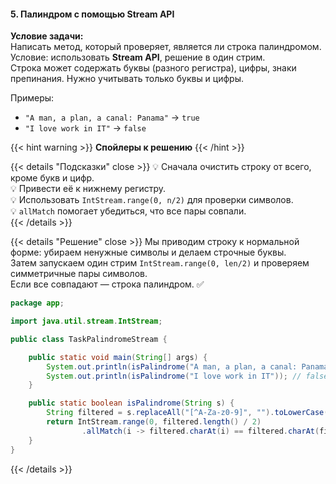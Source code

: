 #### 5. Палиндром с помощью Stream API


**Условие задачи:**  
Написать метод, который проверяет, является ли строка палиндромом.  
Условие: использовать **Stream API**, решение в один стрим.  
Строка может содержать буквы (разного регистра), цифры, знаки препинания. Нужно учитывать только буквы и цифры.  


Примеры:
- `"A man, a plan, a canal: Panama"` → `true`
- `"I love work in IT"` → `false`

{{< hint warning >}}
**Спойлеры к решению**
{{< /hint >}}

{{< details "Подсказки" close >}}
💡 Сначала очистить строку от всего, кроме букв и цифр.  
💡 Привести её к нижнему регистру.  
💡 Использовать `IntStream.range(0, n/2)` для проверки символов.  
💡 `allMatch` помогает убедиться, что все пары совпали.  
{{< /details >}}

{{< details "Решение" close >}}
Мы приводим строку к нормальной форме: убираем ненужные символы и делаем строчные буквы.  
Затем запускаем один стрим `IntStream.range(0, len/2)` и проверяем симметричные пары символов.  
Если все совпадают — строка палиндром. ✅


```java
package app;

import java.util.stream.IntStream;

public class TaskPalindromeStream {

    public static void main(String[] args) {
        System.out.println(isPalindrome("A man, a plan, a canal: Panama")); // true
        System.out.println(isPalindrome("I love work in IT")); // false
    }

    public static boolean isPalindrome(String s) {
        String filtered = s.replaceAll("[^A-Za-z0-9]", "").toLowerCase();
        return IntStream.range(0, filtered.length() / 2)
                .allMatch(i -> filtered.charAt(i) == filtered.charAt(filtered.length() - 1 - i));
    }
}
```

{{< /details >}}